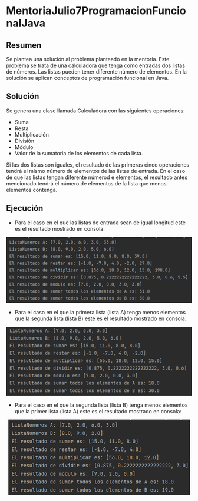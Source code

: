 # MentoriaJulio7ProgramacionFuncionalJava

## Resumen
Se plantea una solución al problema planteado en la mentoría. Este problema se trata de una calculadora que tenga como entradas dos listas de números. Las listas pueden tener diferente número de elementos. En la solución se aplican conceptos de programación funcional en Java.

## Solución
Se genera una clase llamada Calculadora con las siguientes operaciones:
- Suma
- Resta
- Multiplicación
- División
- Módulo
- Valor de la sumatoria de los elementos de cada lista.

Si las dos listas son iguales, el resultado de las primeras cinco operaciones tendrá el mismo número de elementos de las listas de entrada.
En el caso de que las listas tengan diferente númerod e elementos, el resultado antes mencionado tendrá el número de elementos de la lista que menos elementos contenga.

## Ejecución

* Para el caso en el que las listas de entrada sean de igual longitud este es el resultado mostrado en consola:
<p align="center">
  <img src="/img/Screenshot_1.png"/>
</p>
 
* Para el caso en el que la primera lista (lista A) tenga menos elementos que la segunda lista (lista B) este es el resultado mostrado en consola:
<p align="center">
  <img src="/img/Screenshot_2.png"/>
</p>

* Para el caso en el que la segunda lista (lista B) tenga menos elementos que la primer lista (lista A) este es el resultado mostrado en consola:
<p align="center">
  <img src="/img/Screenshot_3.png"/>
</p>
